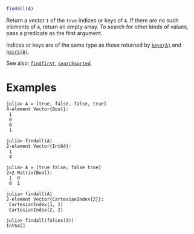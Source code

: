 ```julia
findall(A)
```

Return a vector `I` of the `true` indices or keys of `A`. If there are no such elements of `A`, return an empty array. To search for other kinds of values, pass a predicate as the first argument.

Indices or keys are of the same type as those returned by [`keys(A)`](@ref) and [`pairs(A)`](@ref).

See also: [`findfirst`](@ref), [`searchsorted`](@ref).

# Examples

```jldoctest
julia> A = [true, false, false, true]
4-element Vector{Bool}:
 1
 0
 0
 1

julia> findall(A)
2-element Vector{Int64}:
 1
 4

julia> A = [true false; false true]
2×2 Matrix{Bool}:
 1  0
 0  1

julia> findall(A)
2-element Vector{CartesianIndex{2}}:
 CartesianIndex(1, 1)
 CartesianIndex(2, 2)

julia> findall(falses(3))
Int64[]
```
